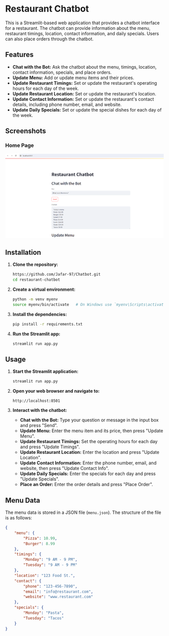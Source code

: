 # Restaurant Chatbot

This is a Streamlit-based web application that provides a chatbot interface for a restaurant. The chatbot can provide information about the menu, restaurant timings, location, contact information, and daily specials. Users can also place orders through the chatbot.

## Features

- **Chat with the Bot:** Ask the chatbot about the menu, timings, location, contact information, specials, and place orders.
- **Update Menu:** Add or update menu items and their prices.
- **Update Restaurant Timings:** Set or update the restaurant's operating hours for each day of the week.
- **Update Restaurant Location:** Set or update the restaurant's location.
- **Update Contact Information:** Set or update the restaurant's contact details, including phone number, email, and website.
- **Update Daily Specials:** Set or update the special dishes for each day of the week.

## Screenshots

### Home Page
![Home Page](1.png)

## Installation

1. **Clone the repository:**

    ```bash
    https://github.com/Jafar-97/Chatbot.git
    cd restaurant-chatbot
    ```

2. **Create a virtual environment:**

    ```bash
    python -m venv myenv
    source myenv/bin/activate   # On Windows use `myenv\Scripts\activate`
    ```

3. **Install the dependencies:**

    ```bash
    pip install -r requirements.txt
    ```

4. **Run the Streamlit app:**

    ```bash
    streamlit run app.py
    ```

## Usage

1. **Start the Streamlit application:**

    ```bash
    streamlit run app.py
    ```

2. **Open your web browser and navigate to:**

    ```
    http://localhost:8501
    ```

3. **Interact with the chatbot:**

    - **Chat with the Bot:** Type your question or message in the input box and press "Send".
    - **Update Menu:** Enter the menu item and its price, then press "Update Menu".
    - **Update Restaurant Timings:** Set the operating hours for each day and press "Update Timings".
    - **Update Restaurant Location:** Enter the location and press "Update Location".
    - **Update Contact Information:** Enter the phone number, email, and website, then press "Update Contact Info".
    - **Update Daily Specials:** Enter the specials for each day and press "Update Specials".
    - **Place an Order:** Enter the order details and press "Place Order".

## Menu Data

The menu data is stored in a JSON file (`menu.json`). The structure of the file is as follows:

```json
{
    "menu": {
        "Pizza": 10.99,
        "Burger": 8.99
    },
    "timings": {
        "Monday": "9 AM - 9 PM",
        "Tuesday": "9 AM - 9 PM"
    },
    "location": "123 Food St.",
    "contact": {
        "phone": "123-456-7890",
        "email": "info@restaurant.com",
        "website": "www.restaurant.com"
    },
    "specials": {
        "Monday": "Pasta",
        "Tuesday": "Tacos"
    }
}

